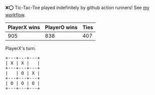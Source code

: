:x::o: Tic-Tac-Toe played indefinitely by github action runners! See [my workflow](.github/workflows/play.yaml).

|PlayerX wins|PlayerO wins|Ties|
|-|-|-|
|905|838|407|

PlayerX's turn.

<pre>
+---+---+---+
| X | X |   |
+---+---+---+
|   | O | X |
+---+---+---+
| O | O | O |
+---+---+---+
</pre>